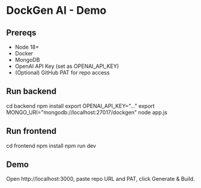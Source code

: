# DockGen AI - Demo

## Prereqs
- Node 18+
- Docker
- MongoDB
- OpenAI API Key (set as OPENAI_API_KEY)
- (Optional) GitHub PAT for repo access

## Run backend
cd backend
npm install
export OPENAI_API_KEY="..."
export MONGO_URI="mongodb://localhost:27017/dockgen"
node app.js

## Run frontend
cd frontend
npm install
npm run dev

## Demo
Open http://localhost:3000, paste repo URL and PAT, click Generate & Build.
